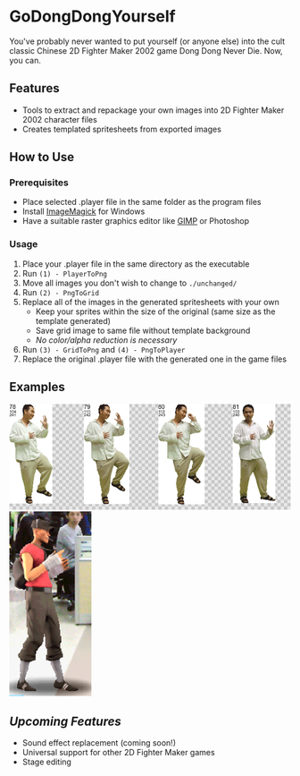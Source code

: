 # GoDongDongYourself
You've probably never wanted to put yourself (or anyone else) into the cult classic Chinese 2D Fighter Maker 2002 game Dong Dong Never Die. Now, you can.

## Features
- Tools to extract and repackage your own images into 2D Fighter Maker 2002 character files
- Creates templated spritesheets from exported images

## How to Use
### Prerequisites
- Place selected .player file in the same folder as the program files
- Install [ImageMagick](https://imagemagick.org/script/download.php#windows) for Windows
- Have a suitable raster graphics editor like [GIMP](https://www.gimp.org/downloads/) or Photoshop

### Usage
1. Place your .player file in the same directory as the executable
2. Run `(1) - PlayerToPng`
3. Move all images you don't wish to change to `./unchanged/`
4. Run `(2) - PngToGrid`
5. Replace all of the images in the generated spritesheets with your own
    - Keep your sprites within the size of the original (same size as the template generated)
    - Save grid image to same file without template background
    - *No color/alpha reduction is necessary*
6. Run `(3) - GridToPng` and `(4) - PngToPlayer`
7. Replace the original .player file with the generated one in the game files

## Examples
![One row of an exported grid](/docs/examplegrid.png)  
<img src="/docs/examplecharacter.png" alt="drawing" height="330"/>
## *Upcoming Features*
- Sound effect replacement (coming soon!)
- Universal support for other 2D Fighter Maker games
- Stage editing

